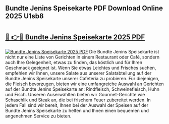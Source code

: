 ## Bundte Jenins Speisekarte PDF Download Online 2025 U1sb8

# <h2><a href="http://gcb7cv.nevu.top/?p=Bundte+Jenins+Speisekarte">🔗 👉🔴 Bundte Jenins Speisekarte 2025 PDF</a></h2>

[![Bundte Jenins Speisekarte 2025 PDF](https://i.imgur.com/dBaPXMq.png)](http://gcb7cv.nevu.top/?p=Bundte+Jenins+Speisekarte)
Die Bundte Jenins Speisekarte ist nicht nur eine Liste von Gerichten in einem Restaurant oder Café, sondern auch Ihre Gelegenheit, etwas zu finden, das köstlich und für Ihren Geschmack geeignet ist. Wenn Sie etwas Leichtes und Frisches suchen, empfehlen wir Ihnen, unsere Salate aus unserer Salatabteilung auf der Bundte Jenins Speisekarte unserer Cafeteria zu probieren. Für diejenigen, die Fleisch bevorzugen, bieten wir eine umfangreiche Auswahl an Gerichten auf der Bundte Jenins Speisekarte an: Rindfleisch, Schweinefleisch, Huhn und Fisch. Unseren Auserwählten bieten wir Gourmet-Gerichte wie Schaschlik und Steak an, die bei frischem Feuer zubereitet werden. In jedem Fall sind wir bereit, Ihnen bei der Auswahl der Speisen auf der Bundte Jenins Speisekarte zu helfen und Ihnen einen bequemen und angenehmen Service zu bieten.
